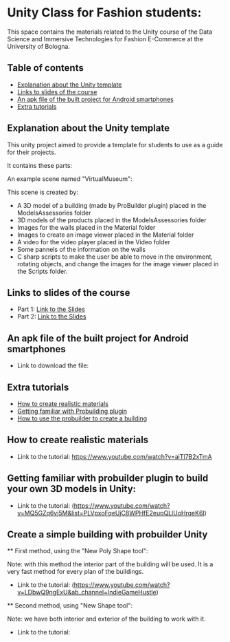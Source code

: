 # Unity Class for Fashion students:
This space contains the materials related to the Unity course of the Data Science and Immersive Technologies for Fashion E-Commerce at the University of Bologna.
## Table of contents
* [Explanation about the Unity template](#Explanation)
* [Links to slides of the course](#slides)
* [An apk file of the built project for Android smartphones](#Tutorials)
* [Extra tutorials](#Tutorials)


## Explanation about the Unity template
This unity project aimed to provide a template for students to use as a guide for their projects.

It contains these parts:

An example scene named "VirtualMuseum":

This scene is created by:

- A 3D model of a building (made by ProBuilder plugin) placed in the ModelsAssessories folder
- 3D models of the products placed in the ModelsAssessories folder
- Images for the walls placed in the Material folder
- Images to create an image viewer placed in the Material folder
- A video for the video player placed in the Video folder
- Some pannels of the information on the walls 
- C sharp scripts to make the user be able to move in the environment, rotating objects, and change the images for the image viewer placed in the Scripts folder.



## Links to slides of the course
* Part 1: [Link to the Slides](https://docs.google.com/presentation/d/1jW5Lnh7VeGfh6XpTCF8-IT86O99VvfY1ZAJkn-QAXBc/edit#slide=id.p1)
* Part 2: [Link to the Slides](https://docs.google.com/presentation/d/1MviPBiGDc32lQsXaDWD6mC8Bp6P_6Hm-nanf_po6opo/edit#slide=id.p34)

## An apk file of the built project for Android smartphones
* Link to download the file: 
	
## Extra tutorials
* [How to create realistic materials](#Realistic)
* [Getting familiar with Probuilding plugin](#Probuilder)
* [How to use the probuilder to create a building](#Building)

## How to create realistic materials
* Link to the tutorial: https://www.youtube.com/watch?v=aiTl7B2xTmA


## Getting familiar with probuilder plugin to build your own 3D models in Unity: 
* Link to the tutorial: (https://www.youtube.com/watch?v=MQ5GZq6vj5M&list=PLVpxoFqeUjC8WPHfE2eupQLlUoHrqeK6l)

## Create a simple building with probuilder Unity
** First method, using the "New Poly Shape tool":

Note: with this method the interior part of the building will be used. It is a very fast method for every plan of the buildings.

* Link to the tutorial: (https://www.youtube.com/watch?v=LDbwQ9ngExU&ab_channel=IndieGameHustle)

** Second method, using "New Shape tool":

Note: we have both interior and exterior of the building to work with it.

* Link to the tutorial: 
